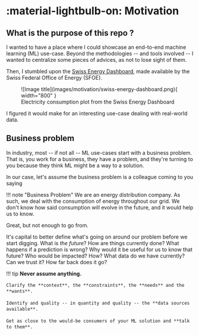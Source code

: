 # :material-lightbulb-on: Motivation

## What is the purpose of this repo ?

I wanted to have a place where I could showcase an end-to-end machine learning (ML) use-case.
Beyond the methodologies -- and tools involved -- I wanted to centralize some pieces of advices, as not to lose sight of them.

Then, I stumbled upon the [Swiss Energy Dashboard](https://energiedashboard.admin.ch/strom/stromverbrauch), made available by the Swiss Federal Office of Energy (SFOE).

<figure markdown="span">
  ![Image title](images/motivation/swiss-energy-dashboard.png){ width="800" }
  <figcaption>Electricity consumption plot from the Swiss Energy Dashboard</figcaption>
</figure>

I figured it would make for an interesting use-case dealing with real-world data.

## Business problem

In industry, most -- if not all -- ML use-cases start with a business problem. That is, you work for a business, they have a problem, and they're turning to you because they think ML might be a way to a solution.

In our case, let's assume the business problem is a colleague coming to you saying

!!! note "Business Problem"
    We are an energy distribution company.
    As such, we deal with the consumption of energy throughout our grid.
    We don't know how said consumption will evolve in the future, and it would help us to know.

Great, but not enough to go from. 

It's capital to better define what's going on around our problem before we start digging.
What is _the future_? How are things currently done? What happens if a prediction is wrong? Why would it be useful for us to know that future? Who would be impacted? How? What data do we have currently? Can we trust it? How far back does it go?

!!! tip
    **Never assume anything.**

    Clarify the **context**, the **constraints**, the **needs** and the **wants**.

    Identify and quality -- in quantity and quality -- the **data sources available**.

    Get as close to the would-be consumers of your ML solution and **talk to them**.
    